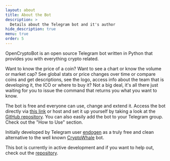 ```yaml
---
layout: about
title: About the Bot
description: >
  Details about the Telegram bot and it's author
hide_description: true
menu: true
order: 5
---
```


OpenCryptoBot is an open source Telegram bot written in Python that provides you with everything crypto related.

Want to know the price of a coin? Want to see a chart or know the volume or market cap? See global stats or price changes over time or compare coins and get descriptions, see the logo, access info about the team that is developing it, the ICO or where to buy it? Not a big deal, it's all there just waiting for you to issue the command that returns you what you want to know.

The bot is free and everyone can use, change and extend it. Access the bot directly via [this link](https://telegram.me/OpenCryptoBot) or host and set it up yourself by taking a look at the [GitHub repository](https://github.com/Endogen/OpenCryptoBot). You can also easily add the bot to your Telegram group. Check out the "How to Use" section.

Initially developed by Telegram user [endogen](https://telegram.me/endogen) as a truly free and clean alternative to the well known [CryptoWhale](https://whalebot.io) bot.

This bot is currently in active development and if you want to help out, check out the [repository](https://github.com/Endogen/OpenCryptoBot).